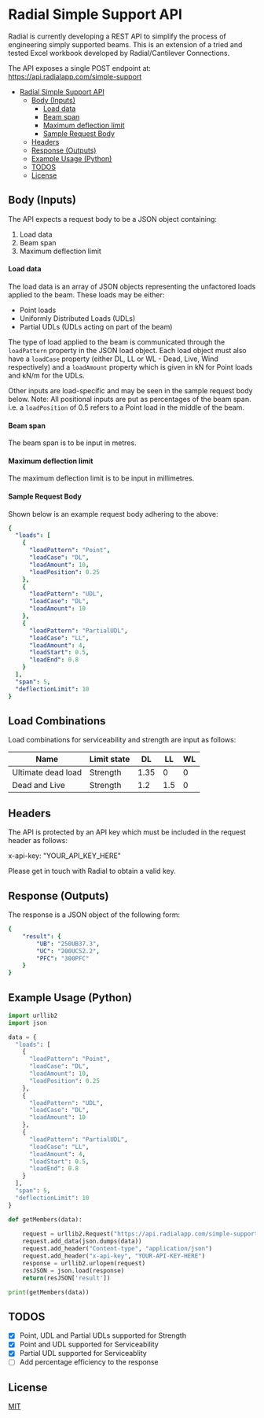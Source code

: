 
# Radial Simple Support API

Radial is currently developing a REST API to simplify the process of engineering simply supported beams. This is an extension of a tried and tested Excel workbook developed by Radial/Cantilever Connections.

The API exposes a single POST endpoint at: https://api.radialapp.com/simple-support

- [Radial Simple Support API](#radial-simple-support-api)
  * [Body (Inputs)](#body--inputs-)
      - [Load data](#load-data)
      - [Beam span](#beam-span)
      - [Maximum deflection limit](#maximum-deflection-limit)
      - [Sample Request Body](#sample-request-body)
  * [Headers](#headers)
  * [Response (Outputs)](#response--outputs-)
  * [Example Usage (Python)](#example-usage--python-)
  * [TODOS](#todos)
  * [License](#license)

## Body (Inputs)
The API expects a request body to be a JSON object containing:
1. Load data
2. Beam span
3. Maximum deflection limit

#### Load data
The load data is an array of JSON objects representing the unfactored loads applied to the beam. These loads may be either:

 - Point loads
 - Uniformly Distributed Loads (UDLs)
 - Partial UDLs (UDLs acting on part of the beam)

The type of load applied to the beam is communicated through the ```loadPattern``` property in the JSON load object. Each load object must also have a ```loadCase``` property (either DL, LL or WL - Dead, Live, Wind respectively) and a ```loadAmount``` property which is given in kN for Point loads and kN/m for the UDLs.

Other inputs are load-specific and may be seen in the sample request body below. Note: All positional inputs are put as percentages of the beam span. i.e. a ```loadPosition``` of 0.5 refers to a Point load in the middle of the beam.

#### Beam span
The beam span is to be input in metres.

#### Maximum deflection limit
The maximum deflection limit is to be input in millimetres.

#### Sample Request Body
Shown below is an example request body adhering to the above:

```yaml
{
  "loads": [
    {
      "loadPattern": "Point",
      "loadCase": "DL",
      "loadAmount": 10,
      "loadPosition": 0.25
    }, 
    {
      "loadPattern": "UDL",
      "loadCase": "DL",
      "loadAmount": 10
    },
    {
      "loadPattern": "PartialUDL",
      "loadCase": "LL",
      "loadAmount": 4,
      "loadStart": 0.5,
      "loadEnd": 0.8
    }
  ],
  "span": 5,
  "deflectionLimit": 10
}
```

## Load Combinations
Load combinations for serviceability and strength are input as follows:

Name | Limit state | DL | LL | WL 
--- | --- | --- | --- | ---
Ultimate dead load | Strength| 1.35 | 0 | 0
Dead and Live | Strength | 1.2 | 1.5 | 0

## Headers
The API is protected by an API key which must be included in the request header as follows:

x-api-key: "YOUR_API_KEY_HERE"

Please get in touch with Radial to obtain a valid key.


## Response (Outputs)

The response is a JSON object of the following form:

```yaml
{
    "result": {
        "UB": "250UB37.3",
        "UC": "200UC52.2",
        "PFC": "300PFC"
    }
}
```

## Example Usage (Python)

```python
import urllib2
import json

data = {
  "loads": [
    {
      "loadPattern": "Point",
      "loadCase": "DL",
      "loadAmount": 10,
      "loadPosition": 0.25
    }, 
    {
      "loadPattern": "UDL",
      "loadCase": "DL",
      "loadAmount": 10
    },
    {
      "loadPattern": "PartialUDL",
      "loadCase": "LL",
      "loadAmount": 4,
      "loadStart": 0.5,
      "loadEnd": 0.8
    }
  ],
  "span": 5,
  "deflectionLimit": 10
}

def getMembers(data):
    
    request = urllib2.Request("https://api.radialapp.com/simple-support")
    request.add_data(json.dumps(data))
    request.add_header("Content-type", "application/json")
    request.add_header("x-api-key", "YOUR-API-KEY-HERE")
    response = urllib2.urlopen(request)
    resJSON = json.load(response)
    return(resJSON['result'])

print(getMembers(data))

```

## TODOS

- [x] Point, UDL and Partial UDLs supported for Strength
- [x] Point and UDL supported for Serviceability
- [x] Partial UDL supported for Serviceablity
- [ ] Add percentage efficiency to the response 

## License
[MIT](https://choosealicense.com/licenses/mit/)
